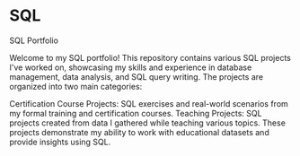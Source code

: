 # SQL
SQL Portfolio

Welcome to my SQL portfolio! This repository contains various SQL projects I've worked on, showcasing my skills and experience in database management, data analysis, and SQL query writing. The projects are organized into two main categories:

Certification Course Projects: SQL exercises and real-world scenarios from my formal training and certification courses.
Teaching Projects: SQL projects created from data I gathered while teaching various topics. These projects demonstrate my ability to work with educational datasets and provide insights using SQL.
